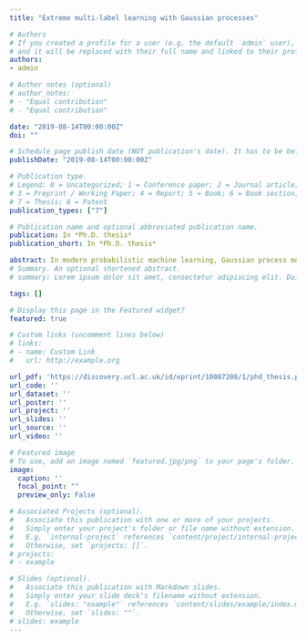 ```yaml
---
title: "Extreme multi-label learning with Gaussian processes"

# Authors
# If you created a profile for a user (e.g. the default `admin` user), write the username (folder name) here 
# and it will be replaced with their full name and linked to their profile.
authors:
- admin

# Author notes (optional)
# author_notes:
# - "Equal contribution"
# - "Equal contribution"

date: "2019-08-14T00:00:00Z"
doi: ""

# Schedule page publish date (NOT publication's date). It has to be before current date if you want to sse it in your page (A).
publishDate: "2019-08-14T00:00:00Z"

# Publication type.
# Legend: 0 = Uncategorized; 1 = Conference paper; 2 = Journal article;
# 3 = Preprint / Working Paper; 4 = Report; 5 = Book; 6 = Book section;
# 7 = Thesis; 8 = Patent
publication_types: ["7"]

# Publication name and optional abbreviated publication name.
publication: In *Ph.D. thesis*
publication_short: In *Ph.D. thesis*

abstract: In modern probabilistic machine learning, Gaussian process models have provided both powerful and principled ways to approach a series of challenging problems. Nonetheless, their applicability can be significantly limited by cases where the number of training data points is large, something very typical in many modern machine learning applications. An additional restriction can be imposed when the posterior distribution is intractable due to non-Gaussian likelihoods used. Despite the fact that these two limitations have been efficiently addressed over the last decade, applications of Gaussian process models under extreme regimes where the number of the training data points and the dimensionality of both input and output space is extremely large have not appeared in literature so far. This thesis is focused on this kind of applications of Gaussian processes where supervised tasks such as multi-class and multi-label classification are considered. We start by discussing the main mathematical tools required in order to successfully cope with the large scale of the datasets. Those include a variational inference framework, suitably tailored for Gaussian processes. Furthermore, in our attempt to alleviate the computational burden, we introduce a new parametrization for the variational distribution while a representation trick for reducing storage requirements for large input dimensions is also discussed. A methodology is then presented which is based on this variational inference framework and a computationally efficient bound on the softmax function that allows the use of Gaussian processes for multi-class classification problems that involve arbitrarily large number of classes. A series of experiments test and compare the performance of this methodology with other methods. Finally, we move to the more general multi-label classification task and we develop a method, also relied on the same variational inference framework, which can deal with datasets involving hundreds of thousands data points, input dimensions and labels. The effectiveness of our method is supported by experiments on several real-world multi-label datasets.
# Summary. An optional shortened abstract.
# summary: Lorem ipsum dolor sit amet, consectetur adipiscing elit. Duis posuere tellus ac convallis placerat. Proin tincidunt magna sed ex sollicitudin condimentum.

tags: []

# Display this page in the Featured widget?
featured: true

# Custom links (uncomment lines below)
# links:
# - name: Custom Link
#   url: http://example.org

url_pdf: 'https://discovery.ucl.ac.uk/id/eprint/10087208/1/phd_thesis.pdf'
url_code: ''
url_dataset: ''
url_poster: ''
url_project: ''
url_slides: ''
url_source: ''
url_video: ''

# Featured image
# To use, add an image named `featured.jpg/png` to your page's folder. 
image:
  caption: ''
  focal_point: ""
  preview_only: False

# Associated Projects (optional).
#   Associate this publication with one or more of your projects.
#   Simply enter your project's folder or file name without extension.
#   E.g. `internal-project` references `content/project/internal-project/index.md`.
#   Otherwise, set `projects: []`.
# projects:
# - example

# Slides (optional).
#   Associate this publication with Markdown slides.
#   Simply enter your slide deck's filename without extension.
#   E.g. `slides: "example"` references `content/slides/example/index.md`.
#   Otherwise, set `slides: ""`.
# slides: example
---
```


